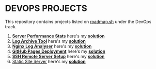 # DEVOPS PROJECTS
This repository contains projects listed on [roadmap.sh](https://roadmap.sh/) under the DevOps track.

1. [**Server Performance Stats**](https://roadmap.sh/projects/server-stats) here's my [**solution**](server-performance-stats)
2. [**Log Archive Tool**](https://roadmap.sh/projects/log-archive-tool) here's my [**solution**](log-archive-tool)
3. [**Nginx Log Analyser**](https://roadmap.sh/projects/nginx-log-analyser) here's my [**solution**](nginx-log-analyser)
4. [**GitHub Pages Deployment**](https://roadmap.sh/projects/github-actions-deployment-workflow) here's my [**solution**](gitHub-pages-deployment)
5. [**SSH Remote Server Setup**](https://roadmap.sh/projects/ssh-remote-server-setup) here's my [**solution**](ssh-remote-server-setup)
6. [Static Site Server](https://roadmap.sh/projects/static-site-server) here's my [**solution**](static-site-server)